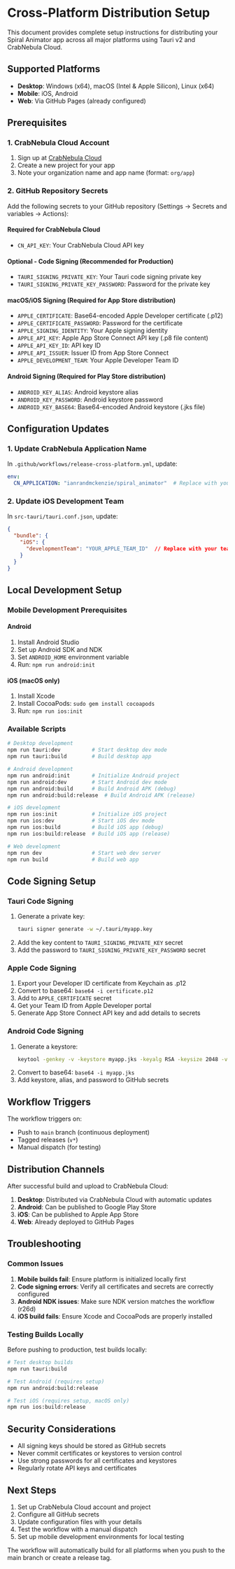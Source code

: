 # Cross-Platform Distribution Setup

This document provides complete setup instructions for distributing your Spiral Animator app across all major platforms using Tauri v2 and CrabNebula Cloud.

## Supported Platforms

- **Desktop**: Windows (x64), macOS (Intel & Apple Silicon), Linux (x64)
- **Mobile**: iOS, Android
- **Web**: Via GitHub Pages (already configured)

## Prerequisites

### 1. CrabNebula Cloud Account
1. Sign up at [CrabNebula Cloud](https://crabnebula.dev)
2. Create a new project for your app
3. Note your organization name and app name (format: `org/app`)

### 2. GitHub Repository Secrets

Add the following secrets to your GitHub repository (Settings → Secrets and variables → Actions):

#### Required for CrabNebula Cloud
- `CN_API_KEY`: Your CrabNebula Cloud API key

#### Optional - Code Signing (Recommended for Production)
- `TAURI_SIGNING_PRIVATE_KEY`: Your Tauri code signing private key
- `TAURI_SIGNING_PRIVATE_KEY_PASSWORD`: Password for the private key

#### macOS/iOS Signing (Required for App Store distribution)
- `APPLE_CERTIFICATE`: Base64-encoded Apple Developer certificate (.p12)
- `APPLE_CERTIFICATE_PASSWORD`: Password for the certificate
- `APPLE_SIGNING_IDENTITY`: Your Apple signing identity
- `APPLE_API_KEY`: Apple App Store Connect API key (.p8 file content)
- `APPLE_API_KEY_ID`: API key ID
- `APPLE_API_ISSUER`: Issuer ID from App Store Connect
- `APPLE_DEVELOPMENT_TEAM`: Your Apple Developer Team ID

#### Android Signing (Required for Play Store distribution)
- `ANDROID_KEY_ALIAS`: Android keystore alias
- `ANDROID_KEY_PASSWORD`: Android keystore password
- `ANDROID_KEY_BASE64`: Base64-encoded Android keystore (.jks file)

## Configuration Updates

### 1. Update CrabNebula Application Name

In `.github/workflows/release-cross-platform.yml`, update:
```yaml
env:
  CN_APPLICATION: "ianrandmckenzie/spiral_animator"  # Replace with your org/app
```

### 2. Update iOS Development Team

In `src-tauri/tauri.conf.json`, update:
```json
{
  "bundle": {
    "iOS": {
      "developmentTeam": "YOUR_APPLE_TEAM_ID"  // Replace with your team ID
    }
  }
}
```

## Local Development Setup

### Mobile Development Prerequisites

#### Android
1. Install Android Studio
2. Set up Android SDK and NDK
3. Set `ANDROID_HOME` environment variable
4. Run: `npm run android:init`

#### iOS (macOS only)
1. Install Xcode
2. Install CocoaPods: `sudo gem install cocoapods`
3. Run: `npm run ios:init`

### Available Scripts

```bash
# Desktop development
npm run tauri:dev          # Start desktop dev mode
npm run tauri:build        # Build desktop app

# Android development
npm run android:init       # Initialize Android project
npm run android:dev        # Start Android dev mode
npm run android:build      # Build Android APK (debug)
npm run android:build:release  # Build Android APK (release)

# iOS development
npm run ios:init           # Initialize iOS project
npm run ios:dev            # Start iOS dev mode
npm run ios:build          # Build iOS app (debug)
npm run ios:build:release  # Build iOS app (release)

# Web development
npm run dev                # Start web dev server
npm run build              # Build web app
```

## Code Signing Setup

### Tauri Code Signing
1. Generate a private key:
   ```bash
   tauri signer generate -w ~/.tauri/myapp.key
   ```
2. Add the key content to `TAURI_SIGNING_PRIVATE_KEY` secret
3. Add the password to `TAURI_SIGNING_PRIVATE_KEY_PASSWORD` secret

### Apple Code Signing
1. Export your Developer ID certificate from Keychain as .p12
2. Convert to base64: `base64 -i certificate.p12`
3. Add to `APPLE_CERTIFICATE` secret
4. Get your Team ID from Apple Developer portal
5. Generate App Store Connect API key and add details to secrets

### Android Code Signing
1. Generate a keystore:
   ```bash
   keytool -genkey -v -keystore myapp.jks -keyalg RSA -keysize 2048 -validity 10000 -alias myapp
   ```
2. Convert to base64: `base64 -i myapp.jks`
3. Add keystore, alias, and password to GitHub secrets

## Workflow Triggers

The workflow triggers on:
- Push to `main` branch (continuous deployment)
- Tagged releases (`v*`)
- Manual dispatch (for testing)

## Distribution Channels

After successful build and upload to CrabNebula Cloud:

1. **Desktop**: Distributed via CrabNebula Cloud with automatic updates
2. **Android**: Can be published to Google Play Store
3. **iOS**: Can be published to Apple App Store
4. **Web**: Already deployed to GitHub Pages

## Troubleshooting

### Common Issues

1. **Mobile builds fail**: Ensure platform is initialized locally first
2. **Code signing errors**: Verify all certificates and secrets are correctly configured
3. **Android NDK issues**: Make sure NDK version matches the workflow (r26d)
4. **iOS build fails**: Ensure Xcode and CocoaPods are properly installed

### Testing Builds Locally

Before pushing to production, test builds locally:

```bash
# Test desktop builds
npm run tauri:build

# Test Android (requires setup)
npm run android:build:release

# Test iOS (requires setup, macOS only)
npm run ios:build:release
```

## Security Considerations

- All signing keys should be stored as GitHub secrets
- Never commit certificates or keystores to version control
- Use strong passwords for all certificates and keystores
- Regularly rotate API keys and certificates

## Next Steps

1. Set up CrabNebula Cloud account and project
2. Configure all GitHub secrets
3. Update configuration files with your details
4. Test the workflow with a manual dispatch
5. Set up mobile development environments for local testing

The workflow will automatically build for all platforms when you push to the main branch or create a release tag.
